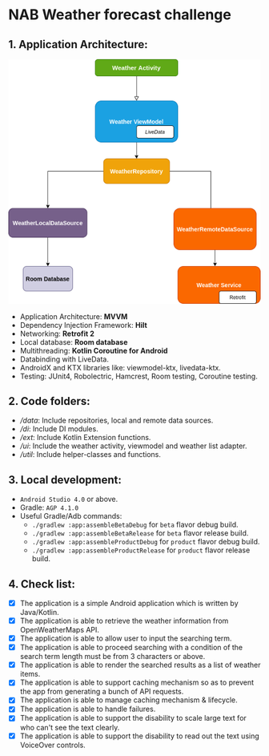 # NAB Weather forecast challenge

## **1. Application Architecture:**

![Application Architecture](nab_architecture.png)

- Application Architecture: **MVVM**
- Dependency Injection Framework: **Hilt**
- Networking: **Retrofit 2**
- Local database: **Room database**
- Multithreading: **Kotlin Coroutine for Android**
- Databinding with LiveData.
- AndroidX and KTX libraries like: viewmodel-ktx, livedata-ktx.
- Testing: JUnit4, Robolectric, Hamcrest, Room testing, Coroutine testing.

## **2. Code folders:**
- _/data_: Include repositories, local and remote data sources.
- _/di_: Include DI modules.
- _/ext_: Include Kotlin Extension functions.
- _/ui_: Include the weather activity, viewmodel and weather list adapter.
- _/util_: Include helper-classes and functions.

## **3. Local development:**
- ```Android Studio 4.0``` or above.
- Gradle: ```AGP 4.1.0```
- Useful Gradle/Adb commands:
  - ```./gradlew :app:assembleBetaDebug``` for ```beta``` flavor debug build.
  - ```./gradlew :app:assembleBetaRelease``` for ```beta``` flavor release build.
  - ```./gradlew :app:assembleProductDebug``` for ```product``` flavor debug build.
  - ```./gradlew :app:assembleProductRelease``` for ```product``` flavor release build.
  
## **4. Check list:**
- [x] The application is a simple Android application which is written by Java/Kotlin.
- [x] The application is able to retrieve the weather information from OpenWeatherMaps API.
- [x] The application is able to allow user to input the searching term.
- [x] The application is able to proceed searching with a condition of the search term length
must be from 3 characters or above.
- [x] The application is able to render the searched results as a list of weather items.
- [x] The application is able to support caching mechanism so as to prevent the app from
generating a bunch of API requests.
- [x] The application is able to manage caching mechanism & lifecycle.
- [x] The application is able to handle failures.
- [x] The application is able to support the disability to scale large text for who can't see the
text clearly.
- [x] The application is able to support the disability to read out the text using VoiceOver
controls.
